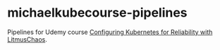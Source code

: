 # michaelkubecourse-pipelines
Pipelines for Udemy course [Configuring Kubernetes for Reliability with LitmusChaos](https://www.udemy.com/course/configuring-kubernetes-for-reliability-with-litmuschaos/).
